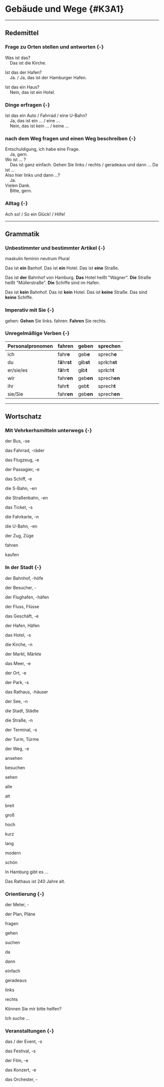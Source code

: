 Gebäude und Wege {#K3A1}
=

---

Redemittel
--

### Frage zu Orten stellen und antworten {-}

Was ist das?<br>&nbsp;&nbsp;&nbsp;&nbsp;Das ist die Kirche.

Ist das der Hafen?<br>&nbsp;&nbsp;&nbsp;&nbsp;Ja. / Ja, das ist der Hamburger Hafen.

Ist das ein Haus?<br>&nbsp;&nbsp;&nbsp;&nbsp;Nein, das ist ein Hotel.

### Dinge erfragen {-}

Ist das ein Auto / Fahrrad / eine U-Bahn?<br>&nbsp;&nbsp;&nbsp;&nbsp;Ja, das ist ein ... / eine ...<br>&nbsp;&nbsp;&nbsp;&nbsp;Nein, das ist kein ... / keine ...

### nach dem Weg fragen und einen Weg beschreiben {-}

Entschuldigung, ich habe eine Frage.<br>&nbsp;&nbsp;&nbsp;&nbsp;Ja, gern.<br>Wo ist ... ?<br>&nbsp;&nbsp;&nbsp;&nbsp;Das ist ganz einfach. Gehen Sie links / rechts / geradeaus und dann ... Da ist ...<br>Also hier links und dann ...?<br>&nbsp;&nbsp;&nbsp;&nbsp;Ja.<br>Vielen Dank.<br>&nbsp;&nbsp;&nbsp;&nbsp;Bitte, gern.

### Alltag {-}

Ach so! / So ein Glück! / Hilfe!

---

Grammatik
--

### Unbestimmter und bestimmter Artikel {-}

maskulin
feminin
neutrum
Plural

Das ist **ein** Banhof.
Das ist **ein** Hotel.
Das ist **eine** Straße.

Das ist **der** Bahnhof von Hamburg.
**Das** Hotel heißt "Wagner".
**Die** Straße heißt "Müllerstraße".
**Die** Schiffe sind im Hafen.

Das ist **kein** Bahnhof.
Das ist **kein** Hotel.
Das ist **keine** Straße.
Das sind **keine** Schiffe.

### Imperativ mit Sie {-}

gehen: **Gehen** Sie links.
fahren: **Fahren** Sie rechts.

### Unregelmäßige Verben {-}




|Personalpronomen |fahren                                   |geben                                   |sprechen                                   |
|:----------------|:----------------------------------------|:---------------------------------------|:------------------------------------------|
|ich              |fahr<strong>e</strong>                   |geb<strong>e</strong>                   |sprech<strong>e</strong>                   |
|du               |f<strong>ä</strong>hr<strong>st</strong> |g<strong>i</strong>b<strong>st</strong> |spr<strong>i</strong>ch<strong>st</strong> |
|er/sie/es        |f<strong>ä</strong>hr<strong>t</strong>  |g<strong>i</strong>b<strong>t</strong>  |spr<strong>i</strong>ch<strong>t</strong>  |
|wir              |fahr<strong>en</strong>                  |geb<strong>en</strong>                  |sprech<strong>en</strong>                  |
|ihr              |fahr<strong>t</strong>                   |geb<strong>t</strong>                   |sprech<strong>t</strong>                   |
|sie/Sie          |fahr<strong>en</strong>                  |geb<strong>en</strong>                  |sprech<strong>en</strong>                  |

---

Wortschatz
--

### Mit Vehrkerhsmitteln unterwegs {-}

der Bus, -se

das Fahrrad, -räder

das Flugzeug, -e

der Passagier, -e

das Schiff, -e

die S-Bahn, -en

die Straßenbahn, -en

das Ticket, -s

die Fahrkarte, -n

die U-Bahn, -en

der Zug, Züge

fahren

kaufen

### In der Stadt {-}

der Bahnhof, -höfe

der Besucher, -

der Flughafen, -häfen

der Fluss, Flüsse

das Geschäft, -e

der Hafen, Häfen

das Hotel, -s

die Kirche, -n

der Markt, Märkte

das Meer, -e

der Ort, -e

der Park, -s

das Rathaus, -häuser

der See, -n

die Stadt, Städte

die Straße, -n

der Terminal, -s

der Turm, Türme

der Weg, -e

ansehen

besuchen

sehen

alle

alt

breit

groß

hoch

kurz

lang

modern

schön

In Hamburg gibt es ...

Das Rathaus ist 240 Jahre alt.

### Orientierung {-}

der Meter, -

der Plan, Pläne

fragen 

gehen

suchen

da

dann

einfach

geradeaus

links

rechts

Können Sie mir bitte helfen?

Ich suche ...

### Veranstaltungen {-}

das / der Event, -s

das Festival, -s

der Film, -e

das Konzert, -e

das Orchester, -
